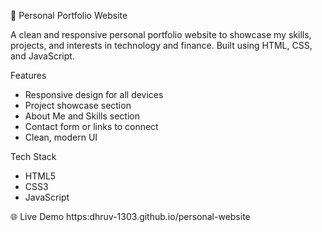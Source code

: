 💼 Personal Portfolio Website

A clean and responsive personal portfolio website to showcase my skills, projects, and interests in technology and finance. Built using HTML, CSS, and JavaScript.

Features
- Responsive design for all devices
- Project showcase section
- About Me and Skills section
- Contact form or links to connect
- Clean, modern UI
 
Tech Stack
- HTML5
- CSS3
- JavaScript

🌐 Live Demo
https:dhruv-1303.github.io/personal-website
